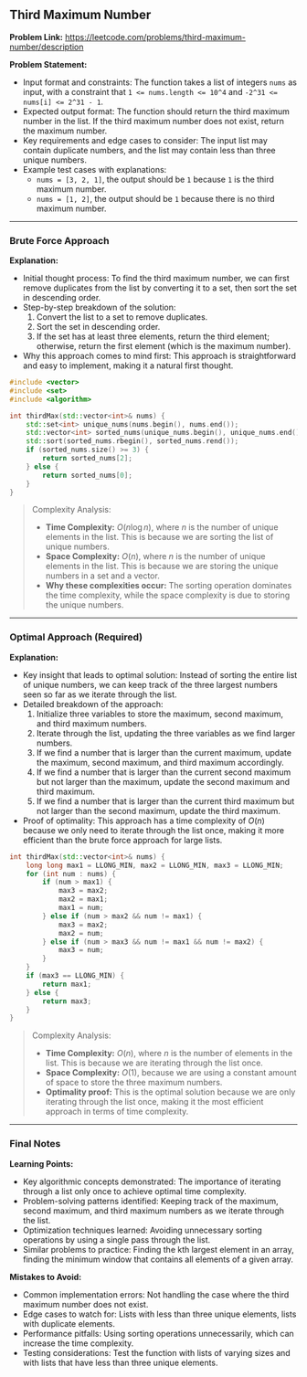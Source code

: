 ## Third Maximum Number
**Problem Link:** https://leetcode.com/problems/third-maximum-number/description

**Problem Statement:**
- Input format and constraints: The function takes a list of integers `nums` as input, with a constraint that `1 <= nums.length <= 10^4` and `-2^31 <= nums[i] <= 2^31 - 1`.
- Expected output format: The function should return the third maximum number in the list. If the third maximum number does not exist, return the maximum number.
- Key requirements and edge cases to consider: The input list may contain duplicate numbers, and the list may contain less than three unique numbers.
- Example test cases with explanations: 
    - `nums = [3, 2, 1]`, the output should be `1` because `1` is the third maximum number.
    - `nums = [1, 2]`, the output should be `1` because there is no third maximum number.

---

### Brute Force Approach

**Explanation:**
- Initial thought process: To find the third maximum number, we can first remove duplicates from the list by converting it to a set, then sort the set in descending order.
- Step-by-step breakdown of the solution: 
    1. Convert the list to a set to remove duplicates.
    2. Sort the set in descending order.
    3. If the set has at least three elements, return the third element; otherwise, return the first element (which is the maximum number).
- Why this approach comes to mind first: This approach is straightforward and easy to implement, making it a natural first thought.

```cpp
#include <vector>
#include <set>
#include <algorithm>

int thirdMax(std::vector<int>& nums) {
    std::set<int> unique_nums(nums.begin(), nums.end());
    std::vector<int> sorted_nums(unique_nums.begin(), unique_nums.end());
    std::sort(sorted_nums.rbegin(), sorted_nums.rend());
    if (sorted_nums.size() >= 3) {
        return sorted_nums[2];
    } else {
        return sorted_nums[0];
    }
}
```

> Complexity Analysis:
> - **Time Complexity:** $O(n \log n)$, where $n$ is the number of unique elements in the list. This is because we are sorting the list of unique numbers.
> - **Space Complexity:** $O(n)$, where $n$ is the number of unique elements in the list. This is because we are storing the unique numbers in a set and a vector.
> - **Why these complexities occur:** The sorting operation dominates the time complexity, while the space complexity is due to storing the unique numbers.

---

### Optimal Approach (Required)

**Explanation:**
- Key insight that leads to optimal solution: Instead of sorting the entire list of unique numbers, we can keep track of the three largest numbers seen so far as we iterate through the list.
- Detailed breakdown of the approach: 
    1. Initialize three variables to store the maximum, second maximum, and third maximum numbers.
    2. Iterate through the list, updating the three variables as we find larger numbers.
    3. If we find a number that is larger than the current maximum, update the maximum, second maximum, and third maximum accordingly.
    4. If we find a number that is larger than the current second maximum but not larger than the maximum, update the second maximum and third maximum.
    5. If we find a number that is larger than the current third maximum but not larger than the second maximum, update the third maximum.
- Proof of optimality: This approach has a time complexity of $O(n)$ because we only need to iterate through the list once, making it more efficient than the brute force approach for large lists.

```cpp
int thirdMax(std::vector<int>& nums) {
    long long max1 = LLONG_MIN, max2 = LLONG_MIN, max3 = LLONG_MIN;
    for (int num : nums) {
        if (num > max1) {
            max3 = max2;
            max2 = max1;
            max1 = num;
        } else if (num > max2 && num != max1) {
            max3 = max2;
            max2 = num;
        } else if (num > max3 && num != max1 && num != max2) {
            max3 = num;
        }
    }
    if (max3 == LLONG_MIN) {
        return max1;
    } else {
        return max3;
    }
}
```

> Complexity Analysis:
> - **Time Complexity:** $O(n)$, where $n$ is the number of elements in the list. This is because we are iterating through the list once.
> - **Space Complexity:** $O(1)$, because we are using a constant amount of space to store the three maximum numbers.
> - **Optimality proof:** This is the optimal solution because we are only iterating through the list once, making it the most efficient approach in terms of time complexity.

---

### Final Notes

**Learning Points:**
- Key algorithmic concepts demonstrated: The importance of iterating through a list only once to achieve optimal time complexity.
- Problem-solving patterns identified: Keeping track of the maximum, second maximum, and third maximum numbers as we iterate through the list.
- Optimization techniques learned: Avoiding unnecessary sorting operations by using a single pass through the list.
- Similar problems to practice: Finding the kth largest element in an array, finding the minimum window that contains all elements of a given array.

**Mistakes to Avoid:**
- Common implementation errors: Not handling the case where the third maximum number does not exist.
- Edge cases to watch for: Lists with less than three unique elements, lists with duplicate elements.
- Performance pitfalls: Using sorting operations unnecessarily, which can increase the time complexity.
- Testing considerations: Test the function with lists of varying sizes and with lists that have less than three unique elements.